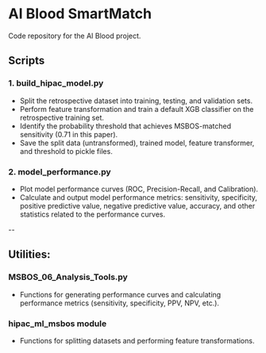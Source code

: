 # AI Blood SmartMatch  
Code repository for the AI Blood project.

## Scripts 

### 1. build_hipac_model.py  
- Split the retrospective dataset into training, testing, and validation sets.  
- Perform feature transformation and train a default XGB classifier on the retrospective training set.  
- Identify the probability threshold that achieves MSBOS-matched sensitivity (0.71 in this paper).  
- Save the split data (untransformed), trained model, feature transformer, and threshold to pickle files.

### 2. model_performance.py  
- Plot model performance curves (ROC, Precision-Recall, and Calibration).  
- Calculate and output model performance metrics: sensitivity, specificity, positive predictive value, negative predictive value, accuracy, and other statistics related to the performance curves.

-- 

## Utilities:

### MSBOS_06_Analysis_Tools.py  
- Functions for generating performance curves and calculating performance metrics (sensitivity, specificity, PPV, NPV, etc.).

### hipac_ml_msbos module  
- Functions for splitting datasets and performing feature transformations.
